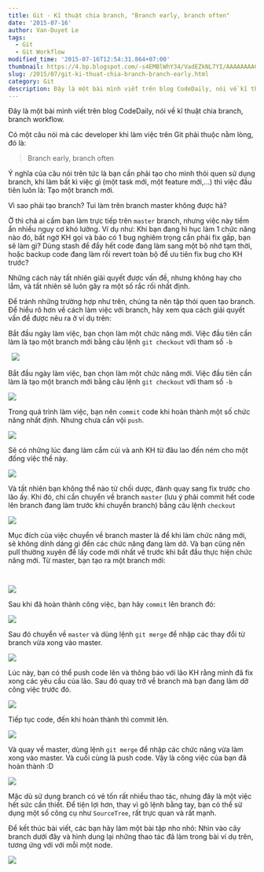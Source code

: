 ```yaml
---
title: Git - Kĩ thuật chia branch, "Branch early, branch often"
date: '2015-07-16'
author: Van-Duyet Le
tags:
  - Git
  - Git Workflow
modified_time: '2015-07-16T12:54:31.864+07:00'
thumbnail: https://4.bp.blogspot.com/-s4EMBlWhY34/VadEZkNL7YI/AAAAAAAACnc/byhewvc8IsQ/s1600/s1-1024x417.png
slug: /2015/07/git-ki-thuat-chia-branch-branch-early.html
category: Git
description: Đây là một bài mình viết trên blog CodeDaily, nói về kĩ thuật chia branch, branch workflow.
---
```


Đây là một bài mình viết trên blog CodeDaily, nói về kĩ thuật chia branch, branch workflow.

Có một câu nói mà các developer khi làm việc trên Git phải thuộc nằm lòng, đó là:

> Branch early, branch often

Ý nghĩa của câu nói trên tức là bạn cần phải tạo cho mình thói quen sử dụng branch, khi làm bất kì việc gì (một task mới, một feature mới,…) thì việc đầu tiên luôn là: Tạo một branch mới.

Vì sao phải tạo branch? Tui làm trên branch master không được hả?

Ờ thì chả ai cấm bạn làm trực tiếp trên `master` branch, nhưng việc này tiềm ẩn nhiều nguy cơ khó lường.
Ví dụ như: Khi bạn đang hì hục làm 1 chức năng nào đó, bất ngờ KH gọi và bảo có 1 bug nghiêm trọng cần phải fix gấp, bạn sẽ làm gì? Dùng stash để đẩy hết code đang làm sang một bộ nhớ tạm thời, hoặc backup code đang làm rồi revert toàn bộ để ưu tiên fix bug cho KH trước?

Những cách này tất nhiên giải quyết được vấn đề, nhưng không hay cho lắm, và tất nhiên sẽ luôn gây ra một số rắc rối nhất định.

Để tránh những trường hợp như trên, chúng ta nên tập thói quen tạo branch. Để hiểu rõ hơn về cách làm việc với branch, hãy xem qua cách giải quyết vấn đề được nêu ra ở ví dụ trên:

Bắt đầu ngày làm việc, bạn chọn làm một chức năng mới. Việc đầu tiên cần làm là tạo một branch mới bằng câu lệnh `git checkout` với tham số `-b`

` `![](https://4.bp.blogspot.com/-s4EMBlWhY34/VadEZkNL7YI/AAAAAAAACnc/byhewvc8IsQ/s1600/s1-1024x417.png)

Bắt đầu ngày làm việc, bạn chọn làm một chức năng mới. Việc đầu tiên cần làm là tạo một branch mới bằng câu lệnh `git checkout` với tham số `-b`

![](https://3.bp.blogspot.com/-uspVsG_BzcM/VadEiRHx95I/AAAAAAAACnk/OIJgxqVFd_k/s1600/s2-1024x413.png)

Trong quá trình làm việc, bạn nên `commit` code khi hoàn thành một số chức năng nhất định. Nhưng chưa cần vội `push`.

![](https://3.bp.blogspot.com/-rpFBfIa18xk/VadErR34TeI/AAAAAAAACns/G1-TYFQ6VWM/s1600/s3-1024x417.png)

Sẽ có những lúc đang làm cắm cúi và anh KH từ đâu lao đến ném cho một đống việc thế này.

![](https://3.bp.blogspot.com/-IQ-YtYUp2Eg/VadEyA7oX9I/AAAAAAAACn0/Q7fX39B3Osw/s1600/s4.png)

Và tất nhiên bạn không thể nào từ chối dược, đành quay sang fix trước cho lão ấy. Khi đó, chỉ cần chuyển về branch `master` (lưu ý phải commit hết code lên branch đang làm trước khi chuyển branch) bằng câu lệnh `checkout`

![](https://1.bp.blogspot.com/-7QZMuA8jUzU/VadE5IcZCOI/AAAAAAAACn8/WhsufMSvR8g/s1600/s5.png)

Mục đích của việc chuyển về branch master là để khi làm chức năng mới, sẽ không dính dáng gì đến các chức năng đang làm dở. Và bạn cũng nên pull thường xuyên để lấy code mới nhất về trước khi bắt đầu thực hiện chức năng mới. Từ master, bạn tạo ra một branch mới:

` `

![](https://3.bp.blogspot.com/-Xqc3xRSHu2w/VadFCs2nvBI/AAAAAAAACoE/AHJdbgt4CbQ/s1600/s6.png)

Sau khi đã hoàn thành công việc, bạn hãy `commit` lên branch đó:

![](https://2.bp.blogspot.com/-SMwaCwbTWho/VadFI0USnII/AAAAAAAACoM/0X2fO-epgtk/s1600/s8.png)

Sau đó chuyển về `master` và dùng lệnh `git merge` để nhập các thay đổi từ branch vừa xong vào master.

![](https://1.bp.blogspot.com/-VQSFFKjDyhI/VadFPiBPyYI/AAAAAAAACoU/Fcatyec0ajQ/s1600/s9-1024x428.png)

Lúc này, bạn có thể push code lên và thông báo với lão KH rằng mình đã fix xong các yêu cầu của lão. Sau đó quay trở về branch mà bạn đang làm dở công việc trước đó.

![](https://4.bp.blogspot.com/-cVo6xdsrAso/VadFWBuup2I/AAAAAAAACoc/xiuKheUuTnQ/s1600/s10.png)

Tiếp tục code, đến khi hoàn thành thì commit lên.

![](https://1.bp.blogspot.com/-p_8xF9Y15mQ/VadFbdKEDUI/AAAAAAAACok/vgkDhX0BgCk/s1600/s11-1024x421.png)

Và quay về master, dùng lệnh `git merge` để nhập các chức năng vừa làm xong vào master. Và cuối cùng là push code. Vậy là công việc của bạn đã hoàn thành :D

![](https://4.bp.blogspot.com/-uWIS7CystjI/VadFk6YKZtI/AAAAAAAACos/NB9sATsomqM/s1600/s12-1024x419.png)

Mặc dù sử dụng branch có vẻ tốn rất nhiều thao tác, nhưng đây là một việc hết sức cần thiết. Để tiện lợi hơn, thay vì gõ lệnh bằng tay, bạn có thể sử dụng một số công cụ như `SourceTree`, rất trực quan và rất mạnh.

Để kết thúc bài viết, các bạn hãy làm một bài tập nho nhỏ: Nhìn vào cây branch dưới đây và hình dung lại những thao tác đã làm trong bài ví dụ trên, tương ứng với với mỗi một node.

![](https://2.bp.blogspot.com/-iEzhN7GcC0Y/VadFsF9kmgI/AAAAAAAACo0/gp-zYf7bmWE/s1600/s12b.png)
